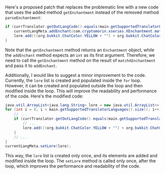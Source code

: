 Here's a proposed patch that replaces the problematic line with a new code that uses the added method `getEnchantment` instead of the removed method `parseEnchantment`:

```java
if (currTranslator.getOutLangCode().equals(main.getSupportedTranslatorLanguages().get(i).getLangCode())) {
    currentLangMeta.addEnchant(com.cryptomorin.xseries.XEnchantment.matchXEnchantment("power").get().getEnchantment(), 1, false);
    lore.add(((org.bukkit.ChatColor.YELLOW + "") + org.bukkit.ChatColor.ITALIC) + com.expl0itz.worldwidechat.util.CommonDefinitions.getMessage("wwctGUISourceOrTargetTranslationAlreadyActive"));
}
```

Note that the `getEnchantment` method returns an `Enchantment` object, while the `addEnchant` method expects an `int` as its first argument. Therefore, we need to call the `getEnchantment` method on the result of `matchXEnchantment` and pass it to `addEnchant`.

Additionally, I would like to suggest a minor improvement to the code. Currently, the `lore` list is created and populated inside the `for` loop. However, it can be created and populated outside the loop and then modified inside the loop. This will improve the readability and performance of the code. Here's the modified code:

```java
java.util.ArrayList<java.lang.String> lore = new java.util.ArrayList<>();
for (int i = 0; i < main.getSupportedTranslatorLanguages().size(); i++) {
    // ...
    if (currTranslator.getOutLangCode().equals(main.getSupportedTranslatorLanguages().get(i).getLangCode())) {
        // ...
        lore.add(((org.bukkit.ChatColor.YELLOW + "") + org.bukkit.ChatColor.ITALIC) + com.expl0itz.worldwidechat.util.CommonDefinitions.getMessage("wwctGUISourceOrTargetTranslationAlreadyActive"));
    }
    // ...
}
currentLangMeta.setLore(lore);
```

This way, the `lore` list is created only once, and its elements are added and modified inside the loop. The `setLore` method is called only once, after the loop, which improves the performance and readability of the code.